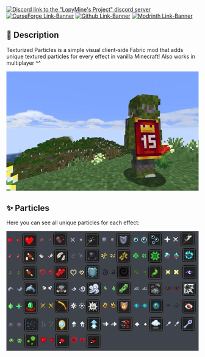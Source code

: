 [![Discord link to the "LopyMine's Project" discord server](https://cdn.modrinth.com/data/cached_images/6d9796c521a3261b9a7e4c3eb6b1c3d2dfe4c112.png)](https://discord.gg/NZzxdkrV4s) [![CurseForge Link-Banner](https://cdn.modrinth.com/data/cached_images/e867d37a2f6ad224258b75aacf6477e777427717.png)](https://www.curseforge.com/minecraft/mc-mods/texturized-particles) [![Github Link-Banner](https://cdn.modrinth.com/data/cached_images/ae65154a7b076cd508f14975a27d1e75e3449a1d.png)](https://github.com/LopyMine/texturized-particles) [![Modrinth Link-Banner](https://cdn.modrinth.com/data/cached_images/b9c43eaea7fc523285ae0981829b84e206672b48.png)](https://modrinth.com/mod/texturized-particles)

## 💬 Description

Texturized Particles is a simple visual client-side Fabric mod that adds unique textured particles for every effect in vanilla Minecraft! Also works in multiplayer ^^

<img src="img/banner.webp" width="800px" alt="Banner"/>

## ✨ Particles
Here you can see all unique particles for each effect:

<img src="img/particles.png" width="800px" alt="Effects"/>